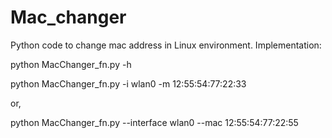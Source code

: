 # Mac_changer
Python code to change mac address in Linux environment.
Implementation:

python MacChanger_fn.py -h

python MacChanger_fn.py -i wlan0 -m 12:55:54:77:22:33

or,

python MacChanger_fn.py --interface wlan0 --mac 12:55:54:77:22:55
